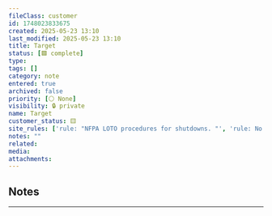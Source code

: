 ```yaml
---
fileClass: customer
id: 1748023833675
created: 2025-05-23 13:10
last_modified: 2025-05-23 13:10
title: Target
status: [🟩 complete]
type: 
tags: []
category: note
entered: true
archived: false
priority: [⚪ None]
visibility: 🔒 private
name: Target
customer_status: 🟨
site_rules: ['rule: "NFPA LOTO procedures for shutdowns. "', 'rule: No Hoodies In The Building']
notes: ""
related: 
media: 
attachments:
---
```


## Notes
---

